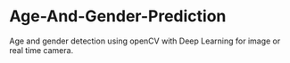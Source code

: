 # Age-And-Gender-Prediction
Age and gender detection using openCV with Deep Learning for image or real time camera.
